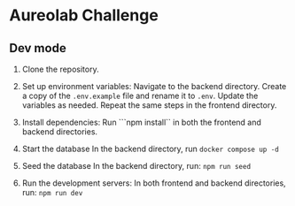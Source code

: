 # Aureolab Challenge

## Dev mode

1. Clone the repository.

2. Set up environment variables:
    Navigate to the backend directory.
    Create a copy of the ```.env.example``` file and rename it to ```.env```.
    Update the variables as needed.
    Repeat the same steps in the frontend directory.

3. Install dependencies:
    Run ```npm install`` in both the frontend and backend directories.

4. Start the database 
    In the backend directory, run ```docker compose up -d```

5. Seed the database
    In the backend directory, run: ```npm run seed```

6. Run the development servers:
    In both frontend and backend directories, run: ```npm run dev```